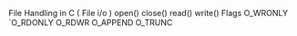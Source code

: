File Handling in C ( File i/o )
open()
close()
read()
write()
Flags
O_WRONLY
`O_RDONLY
O_RDWR
O_APPEND
O_TRUNC
